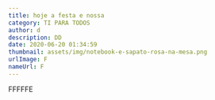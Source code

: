 ```yaml
---
title: hoje a festa e nossa
category: TI PARA TODOS
author: d
description: DD
date: 2020-06-20 01:34:59
thumbnail: assets/img/notebook-e-sapato-rosa-na-mesa.png
urlImage: F
nameUrl: F
---
```

FFFFFE